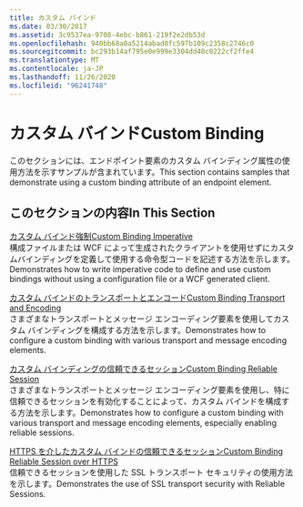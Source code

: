 ```yaml
---
title: カスタム バインド
ms.date: 03/30/2017
ms.assetid: 3c9537ea-9708-4ebc-b861-219f2e2db53d
ms.openlocfilehash: 940bb68a0a5214abad0fc597b109c2358c2746c0
ms.sourcegitcommit: bc293b14af795e0e999e3304dd40c0222cf2ffe4
ms.translationtype: MT
ms.contentlocale: ja-JP
ms.lasthandoff: 11/26/2020
ms.locfileid: "96241748"
---
```

# <a name="custom-binding"></a><span data-ttu-id="f2461-102">カスタム バインド</span><span class="sxs-lookup"><span data-stu-id="f2461-102">Custom Binding</span></span>

<span data-ttu-id="f2461-103">このセクションには、エンドポイント要素のカスタム バインディング属性の使用方法を示すサンプルが含まれています。</span><span class="sxs-lookup"><span data-stu-id="f2461-103">This section contains samples that demonstrate using a custom binding attribute of an endpoint element.</span></span>  
  
## <a name="in-this-section"></a><span data-ttu-id="f2461-104">このセクションの内容</span><span class="sxs-lookup"><span data-stu-id="f2461-104">In This Section</span></span>  

 [<span data-ttu-id="f2461-105">カスタム バインド強制</span><span class="sxs-lookup"><span data-stu-id="f2461-105">Custom Binding Imperative</span></span>](custom-binding-imperative.md)  
 <span data-ttu-id="f2461-106">構成ファイルまたは WCF によって生成されたクライアントを使用せずにカスタムバインディングを定義して使用する命令型コードを記述する方法を示します。</span><span class="sxs-lookup"><span data-stu-id="f2461-106">Demonstrates how to write imperative code to define and use custom bindings without using a configuration file or a WCF generated client.</span></span>  
  
 [<span data-ttu-id="f2461-107">カスタム バインドのトランスポートとエンコード</span><span class="sxs-lookup"><span data-stu-id="f2461-107">Custom Binding Transport and Encoding</span></span>](custom-binding-transport-and-encoding.md)  
 <span data-ttu-id="f2461-108">さまざまなトランスポートとメッセージ エンコーディング要素を使用してカスタム バインディングを構成する方法を示します。</span><span class="sxs-lookup"><span data-stu-id="f2461-108">Demonstrates how to configure a custom binding with various transport and message encoding elements.</span></span>  
  
 [<span data-ttu-id="f2461-109">カスタム バインディングの信頼できるセッション</span><span class="sxs-lookup"><span data-stu-id="f2461-109">Custom Binding Reliable Session</span></span>](custom-binding-reliable-session.md)  
 <span data-ttu-id="f2461-110">さまざまなトランスポートとメッセージ エンコーディング要素を使用し、特に信頼できるセッションを有効化することによって、カスタム バインドを構成する方法を示します。</span><span class="sxs-lookup"><span data-stu-id="f2461-110">Demonstrates how to configure a custom binding with various transport and message encoding elements, especially enabling reliable sessions.</span></span>  
  
 [<span data-ttu-id="f2461-111">HTTPS を介したカスタム バインドの信頼できるセッション</span><span class="sxs-lookup"><span data-stu-id="f2461-111">Custom Binding Reliable Session over HTTPS</span></span>](custom-binding-reliable-session-over-https.md)  
 <span data-ttu-id="f2461-112">信頼できるセッションを使用した SSL トランスポート セキュリティの使用方法を示します。</span><span class="sxs-lookup"><span data-stu-id="f2461-112">Demonstrates the use of SSL transport security with Reliable Sessions.</span></span>
